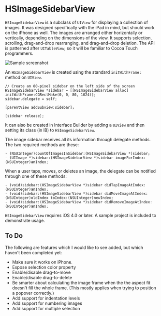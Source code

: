 HSImageSidebarView
==================

`HSImageSidebarView` is a subclass of `UIView` for displaying a collection of images.
It was designed specifically with the iPad in mind, but should work on the iPhone
as well. The images are arranged either horizontally or vertically, depending on the
dimensions of the view. It supports selection, scrolling, drag-and-drop
rearranging, and drag-and-drop deletion. The API is patterned after `UITableView`,
so it will be familiar to Cocoa Touch programmers.

![Sample screenshot](https://github.com/bjhomer/HSImageSidebarView/raw/master/Sample/sampleImage.png)

An `HSImageSidebarView` is created using the standard `initWithFrame:` method
on `UIView`.

    // Create an 80-pixel sidebar on the left side of the screen
    HSImageSidebarView *sidebar = [[HSImageSidebarView alloc] initWithFrame:CGRectMake(0, 0, 80, 1024)];
    sidebar.delegate = self;
    
    [parentView addSubview:sidebar];
    
    [sidebar release];

It can also be created in Interface Builder by adding a `UIView` and then setting
its class (in IB) to `HSImageSidebarView`.

The image sidebar receives all its information through delegate methods. The
two required methods are these:

    - (NSUInteger)countOfImagesInSidebar:(HSImageSidebarView *)sidebar;
    - (UIImage *)sidebar:(HSImageSidebarView *)sidebar imageForIndex:(NSUInteger)anIndex;

When a user taps, moves, or deletes an image, the delegate can be notified through
one of these methods:

    - (void)sidebar:(HSImageSidebarView *)sidebar didTapImageAtIndex:(NSUInteger)anIndex;
    - (void)sidebar:(HSImageSidebarView *)sidebar didMoveImageAtIndex:(NSUInteger)oldIndex toIndex:(NSUInteger)newIndex;
    - (void)sidebar:(HSImageSidebarView *)sidebar didRemoveImageAtIndex:(NSUInteger)anIndex;
    
`HSImageSidebarView` requires iOS 4.0 or later. A sample project is included to
demonstrate usage.

To Do
-----

The following are features which I would like to see added, but which haven't
been completed yet:

- Make sure it works on iPhone.
- Expose selection color property
- Enable/disable drag-to-move
- Enable/disable drag-to-delete
- Be smarter about calculating the image frame when the the aspect fit 
  doesn't fill the whole frame. (This mostly applies when trying to position
  a popover correctly.)
- Add support for indentation levels
- Add support for numbering images
- Add support for multiple selection